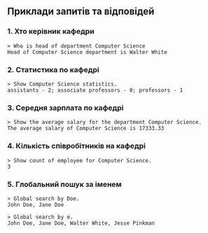 ## Приклади запитів та відповідей

### 1. Хто керівник кафедри
```text
> Who is head of department Computer Science
Head of Computer Science department is Walter White
```
### 2. Статистика по кафедрі
```text
> Show Computer Science statistics.
assistants - 2; associate professors - 0; professors - 1
```
### 3. Середня зарплата по кафедрі
```text
> Show the average salary for the department Computer Science.
The average salary of Computer Science is 17333.33
```
### 4. Кількість співробітників на кафедрі
```text
> Show count of employee for Computer Science.
3
```
### 5. Глобальний пошук за іменем
```text
> Global search by Doe.
John Doe, Jane Doe
```
```text
> Global search by e.
John Doe, Jane Doe, Walter White, Jesse Pinkman
```

